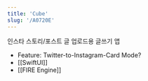 ```yaml
---
title: 'Cube'
slug: '/A0720E'
---
```


인스타 스토리/포스트 글 업로드용 글쓰기 앱

- Feature: Twitter-to-Instagram-Card Mode?
- [[SwiftUI]]
- [[FIRE Engine]]

